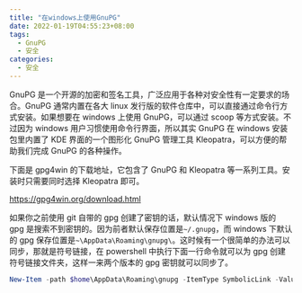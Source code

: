 ```yaml
---
title: "在windows上使用GnuPG"
date: 2022-01-19T04:55:23+08:00
tags:
  - GnuPG
  - 安全
categories:
  - 安全
---
```


GnuPG 是一个开源的加密和签名工具，广泛应用于各种对安全性有一定要求的场合。GnuPG 通常内置在各大 linux 发行版的软件仓库中，可以直接通过命令行方式安装。如果想要在 windows 上使用 GnuPG，可以通过 scoop 等方式安装。不过因为 windows 用户习惯使用命令行界面，所以其实 GnuPG 在 windows 安装包里内置了 KDE 界面的一个图形化 GnuPG 管理工具 Kleopatra，可以方便的帮助我们完成 GnuPG 的各种操作。

下面是 gpg4win 的下载地址，它包含了 GnuPG 和 Kleopatra 等一系列工具。安装时只需要同时选择 Kleopatra 即可。

<https://gpg4win.org/download.html>

如果你之前使用 git 自带的 gpg 创建了密钥的话，默认情况下 windows 版的 gpg 是搜索不到密钥的。因为前者默认保存位置是`~/.gnupg`，而 windows 下默认的 gpg 保存位置是`~\AppData\Roaming\gnupg\`。这时候有一个很简单的办法可以同步，那就是符号链接，在 powershell 中执行下面一行命令就可以为 gpg 创建符号链接文件夹，这样一来两个版本的 gpg 密钥就可以同步了。

```powershell
New-Item -path $home\AppData\Roaming\gnupg -ItemType SymbolicLink -Value $home\.gnupg\
```
